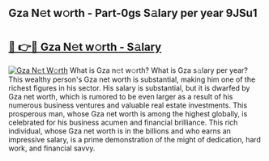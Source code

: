 ## Gza N𝚎t w𝚘rth - Part-0gs S𝚊lary per year 9JSu1

# <h2><a href="http://gc3fmt.nevu.top/?p=Gza">🔗 👉🔴 Gza N𝚎t w𝚘rth - S𝚊lary</a></h2>

[![Gza N𝚎t W𝚘rth](https://i.imgur.com/Oavwk0R.jpeg)](http://gc3fmt.nevu.top/?p=Gza)
What is Gza n𝚎t w𝚘rth? What is Gza s𝚊lary per year?
This wealthy person's Gza net worth is substantial, making him one of the richest figures in his sector. His salary is substantial, but it is dwarfed by Gza net worth, which is rumored to be even larger as a result of his numerous business ventures and valuable real estate investments. This prosperous man, whose Gza net worth is among the highest globally, is celebrated for his business acumen and financial brilliance. This rich individual, whose Gza net worth is in the billions and who earns an impressive salary, is a prime demonstration of the might of dedication, hard work, and financial savvy.
